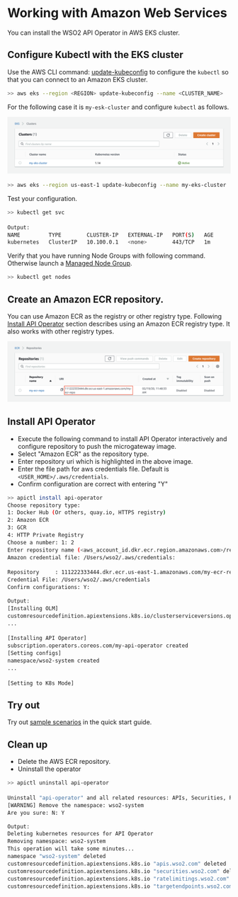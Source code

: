 # Working with Amazon Web Services

You can install the WSO2 API Operator in AWS EKS cluster.

## Configure Kubectl with the EKS cluster

Use the AWS CLI command: [update-kubeconfig](https://docs.aws.amazon.com/cli/latest/reference/eks/update-kubeconfig.html) to configure the `kubectl` so that you can connect to an Amazon EKS cluster. 

```sh
>> aws eks --region <REGION> update-kubeconfig --name <CLUSTER_NAME>
```

For the following case it is `my-esk-cluster` and configure `kubectl` as follows.

![Amazon EKS cluster](../../images/aws-eks-cluster.png)

```sh
>> aws eks --region us-east-1 update-kubeconfig --name my-eks-cluster
```

Test your configuration.
```sh
>> kubectl get svc

Output:
NAME         TYPE        CLUSTER-IP   EXTERNAL-IP   PORT(S)   AGE
kubernetes   ClusterIP   10.100.0.1   <none>        443/TCP   1m
```

Verify that you have running Node Groups with following command. Otherwise launch a [Managed Node Group](https://docs.aws.amazon.com/eks/latest/userguide/managed-node-groups.html).
```sh
>> kubectl get nodes
```

## Create an Amazon ECR repository.

You can use Amazon ECR as the registry or other registry type. Following [Install API Operator](#install-api-operator) section describes using an Amazon ECR registry type. It also works with other registry types.

![Amazon ECR repo](../../images/aws-ecr-repo.png)

## Install API Operator

- Execute the following command to install API Operator interactively and configure repository to push the microgateway image.
- Select "Amazon ECR" as the repository type.
- Enter repository uri which is highlighted in the above image.
- Enter the file path for aws credentials file. Default is `<USER_HOME>/.aws/credentials`.
- Confirm configuration are correct with entering "Y"

```sh
>> apictl install api-operator
Choose repository type:
1: Docker Hub (Or others, quay.io, HTTPS registry)
2: Amazon ECR
3: GCR
4: HTTP Private Registry
Choose a number: 1: 2
Enter repository name (<aws_account_id.dkr.ecr.region.amazonaws.com>/repository): 610968236798.dkr.ecr.us-east-2.amazonaws.com/my-ecr-repo
Amazon credential file: /Users/wso2/.aws/credentials:

Repository     : 111222333444.dkr.ecr.us-east-1.amazonaws.com/my-ecr-repo
Credential File: /Users/wso2/.aws/credentials
Confirm configurations: Y:
```
```sh
Output:
[Installing OLM]
customresourcedefinition.apiextensions.k8s.io/clusterserviceversions.operators.coreos.com created
...

[Installing API Operator]
subscription.operators.coreos.com/my-api-operator created
[Setting configs]
namespace/wso2-system created
...

[Setting to K8s Mode]
```

## Try out
Try out [sample scenarios](../../GettingStarted/quick-start-guide.md#sample-scenarios) in the quick start guide.

## Clean up

- Delete the AWS ECR repository.
- Uninstall the operator

```sh
>> apictl uninstall api-operator

Uninstall "api-operator" and all related resources: APIs, Securities, Rate Limitings and Target Endpoints
[WARNING] Remove the namespace: wso2-system
Are you sure: N: Y
```

```sh
Output:
Deleting kubernetes resources for API Operator
Removing namespace: wso2-system
This operation will take some minutes...
namespace "wso2-system" deleted
customresourcedefinition.apiextensions.k8s.io "apis.wso2.com" deleted
customresourcedefinition.apiextensions.k8s.io "securities.wso2.com" deleted
customresourcedefinition.apiextensions.k8s.io "ratelimitings.wso2.com" deleted
customresourcedefinition.apiextensions.k8s.io "targetendpoints.wso2.com" deleted
```
